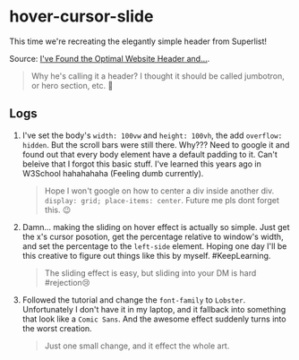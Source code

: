 # hover-cursor-slide

This time we're recreating the elegantly simple header from Superlist!

Source: [I've Found the Optimal Website Header and...](https://www.youtube.com/watch?v=zGKNMm4L-r4).

> Why he's calling it a header? I thought it should be called jumbotron, or hero section, etc. 🤔

## Logs

1. I've set the body's `width: 100vw` and `height: 100vh`, the add `overflow: hidden`. But the scroll bars were still there. Why??? Need to google it and found out that every body element have a default padding to it. Can't beleive that I forgot this basic stuff. I've learned this years ago in W3School hahahahaha (Feeling dumb currently).

   > Hope I won't google on how to center a div inside another div. `display: grid; place-items: center`. Future me pls dont forget this. 😉

2. Damn... making the sliding on hover effect is actually so simple. Just get the x's cursor posotion, get the percentage relative to window's width, and set the percentage to the `left-side` element. Hoping one day I'll be this creative to figure out things like this by myself. #KeepLearning.

   > The sliding effect is easy, but sliding into your DM is hard #rejection😢

3. Followed the tutorial and change the `font-family` to `Lobster`. Unfortunately I don't have it in my laptop, and it fallback into something that look like a `Comic Sans`. And the awesome effect suddenly turns into the worst creation.
   > Just one small change, and it effect the whole art.
